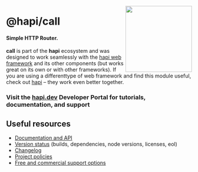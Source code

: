 <a href="https://hapi.dev"><img src="https://raw.githubusercontent.com/hapijs/assets/master/images/family.png" width="180px" align="right" /></a>

# @hapi/call

#### Simple HTTP Router.

**call** is part of the **hapi** ecosystem and was designed to work seamlessly with the [hapi web framework](https://hapi.dev) and its other components (but works great on its own or with other frameworks). If you are using a differenttype of web framework and find this module useful, check out [hapi](https://hapi.dev) – they work even better together.

### Visit the [hapi.dev](https://hapi.dev) Developer Portal for tutorials, documentation, and support

## Useful resources

- [Documentation and API](https://hapi.dev/family/call/)
- [Version status](https://hapi.dev/resources/status/#call) (builds, dependencies, node versions, licenses, eol)
- [Changelog](https://hapi.dev/family/call/changelog/)
- [Project policies](https://hapi.dev/policies/)
- [Free and commercial support options](https://hapi.dev/support/)
